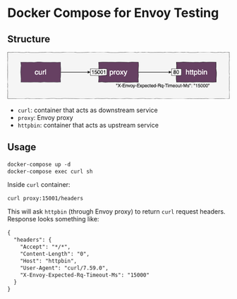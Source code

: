 # Docker Compose for Envoy Testing

## Structure

[![Structure](https://github.com/hpcsc/envoy-compose/raw/master/structure.png)](https://github.com/hpcsc/envoy-compose/raw/master/structure.png)

- `curl`: container that acts as downstream service
- `proxy`: Envoy proxy
- `httpbin`: container that acts as upstream service

## Usage

```
docker-compose up -d
docker-compose exec curl sh
```

Inside `curl` container:

```
curl proxy:15001/headers
```

This will ask `httpbin` (through Envoy proxy) to return `curl` request headers. Response looks something like:

```
{
  "headers": {
    "Accept": "*/*",
    "Content-Length": "0",
    "Host": "httpbin",
    "User-Agent": "curl/7.59.0",
    "X-Envoy-Expected-Rq-Timeout-Ms": "15000"
  }
}
```
